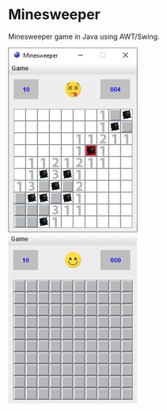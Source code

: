 # Minesweeper

Minesweeper game in Java using AWT/Swing.
 
![Image of the game](icons/scr.png)
![Giff of the game](icons/scrGiff.gif)

